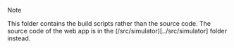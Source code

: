 > [!NOTE]
> This folder contains the build scripts rather than the source code. The source code of the web app is in the (/src/simulator)[../src/simulator] folder instead.